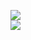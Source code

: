[![](https://img.shields.io/badge/Made%20With-Github%20Spray-lightgrey.svg?style=for-the-badge&logo=github)](https://github.com/Annihil/github-spray#24554)  
[![](https://i.imgur.com/2DrTn0Z.gif)](https://github.com/Annihil/github-spray)